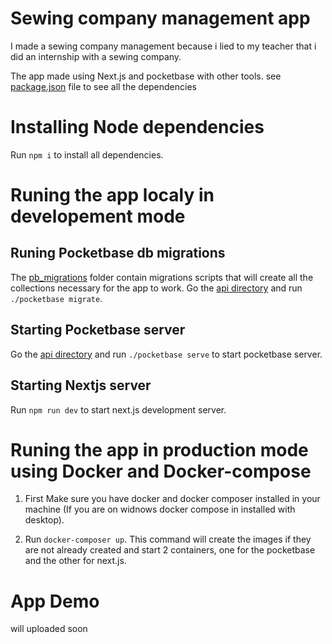 # Sewing company management app

I made a sewing company management because i lied to my teacher that i did an internship with a sewing company.

The app made using Next.js and pocketbase with other tools. see [package.json](package.json) file to see all the dependencies

# Installing Node dependencies

Run `npm i` to install all dependencies.

# Runing the app localy in developement mode

## Runing Pocketbase db migrations

The [pb_migrations](api/pb_migrations) folder contain migrations scripts that will create all the collections necessary for the app to work.
Go the [api directory](api) and run `./pocketbase migrate`.

## Starting Pocketbase server

Go the [api directory](api) and run `./pocketbase serve` to start pocketbase server.

## Starting Nextjs server

Run `npm run dev` to start next.js development server.

# Runing the app in production mode using Docker and Docker-compose

1. First Make sure you have docker and docker composer installed in your machine (If you are on widnows docker compose in installed with desktop).

2. Run `docker-composer up`. This command will create the images if they are not already created and start 2 containers, one for the pocketbase and the other for next.js.

# App Demo

will uploaded soon
